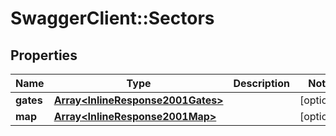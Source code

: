 # SwaggerClient::Sectors

## Properties
Name | Type | Description | Notes
------------ | ------------- | ------------- | -------------
**gates** | [**Array&lt;InlineResponse2001Gates&gt;**](InlineResponse2001Gates.md) |  | [optional] 
**map** | [**Array&lt;InlineResponse2001Map&gt;**](InlineResponse2001Map.md) |  | [optional] 


